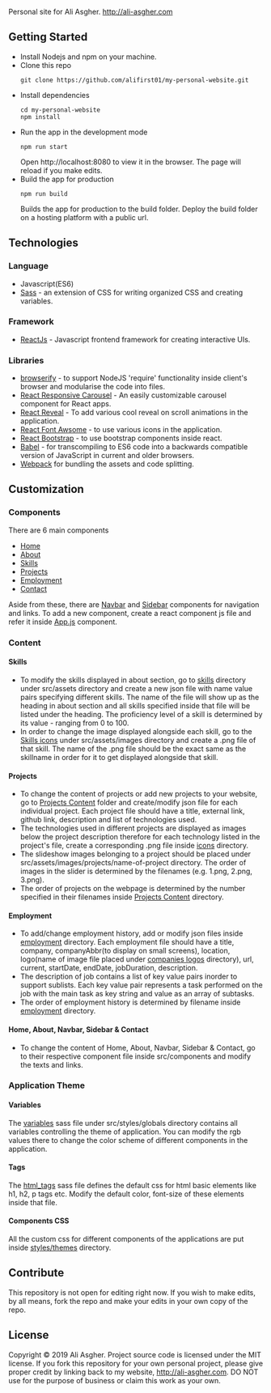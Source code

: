 Personal site for Ali Asgher.
http://ali-asgher.com

## Getting Started
- Install Nodejs and npm on your machine.
- Clone this repo
  ```
  git clone https://github.com/alifirst01/my-personal-website.git
  ```
- Install dependencies
  ```
  cd my-personal-website
  npm install
  ```
- Run the app in the development mode
  ```
  npm run start
  ```
  Open http://localhost:8080 to view it in the browser.
  The page will reload if you make edits.
- Build the app for production
  ```
  npm run build
  ```
  Builds the app for production to the build folder. Deploy the build folder on a hosting platform with a public url.


## Technologies
### Language
  - Javascript(ES6)
  - [Sass](https://sass-lang.com/) - an extension of CSS for writing organized CSS and creating variables.
### Framework
  - [ReactJs](https://reactjs.org/) - Javascript frontend framework for creating interactive UIs.
### Libraries
  - [browserify](http://browserify.org/) - to support NodeJS 'require' functionality inside client's browser and modularise the code into files.
  - [React Responsive Carousel](https://www.npmjs.com/package/react-responsive-carousel) - An easily customizable carousel component for React apps.
  - [React Reveal](https://www.npmjs.com/package/react-reveal) - To add various cool reveal on scroll animations in the application.
  - [React Font Awsome](https://fontawesome.com/how-to-use/on-the-web/using-with/react) - to use various icons in the application.
  - [React Bootstrap](https://react-bootstrap.github.io/) - to use bootstrap components inside react.
  - [Babel](https://babeljs.io/) - for transcompiling to ES6 code into a backwards compatible version of JavaScript in current and older browsers.
  - [Webpack](https://webpack.js.org/) for bundling the assets and code splitting.
  

## Customization
### Components
  There are 6 main components
  - [Home](https://github.com/alifirst01/my-personal-website/blob/master/src/components/Home.js)
  - [About](https://github.com/alifirst01/my-personal-website/blob/master/src/components/About/About.js)
  - [Skills](https://github.com/alifirst01/my-personal-website/blob/master/src/components/About/Skills.js)
  - [Projects](https://github.com/alifirst01/my-personal-website/blob/master/src/components/Projects/Projects.js)
  - [Employment](https://github.com/alifirst01/my-personal-website/blob/master/src/components/Employment/Employment.js)
  - [Contact](https://github.com/alifirst01/my-personal-website/blob/master/src/components/Contact.js)
  
  Aside from these, there are [Navbar](https://github.com/alifirst01/my-personal-website/blob/master/src/components/Navbar.js) and [Sidebar](https://github.com/alifirst01/my-personal-website/blob/master/src/components/Sidebar.js) components for navigation and links.
  To add a new component, create a react component js file and refer it inside [App.js](https://github.com/alifirst01/my-personal-website/blob/master/src/App.js) component.
  
### Content
#### Skills
  - To modify the skills displayed in about section, go to [skills](https://github.com/alifirst01/my-personal-website/tree/master/src/assets/skills) directory under src/assets directory and create a new json file with name value pairs specifying different skills. The name of the file will show up as the heading in about section and all skills specified inside that file will be listed under the heading. The proficiency level of a skill is determined by its value - ranging from 0 to 100.
  - In order to change the image displayed alongside each skill, go to the [Skills icons](https://github.com/alifirst01/my-personal-website/tree/master/src/assets/images/skills-icons) under src/assets/images directory and create a .png file of that skill. The name of the .png file should be the exact same as the skillname in order for it to get displayed alongside that skill.
#### Projects
  - To change the content of projects or add new projects to your website, go to [Projects Content](https://github.com/alifirst01/my-personal-website/tree/master/src/assets/projects_content) folder and create/modify json file for each individual project. Each project file should have a title, external link, github link, description and list of technologies used. 
  - The technologies used in different projects are displayed as images below the project description therefore for each technology listed in the project's file, create a corresponding .png file inside [icons](https://github.com/alifirst01/my-personal-website/tree/master/src/assets/images/icons) directory.
  - The slideshow images belonging to a project should be placed under src/assets/images/projects/name-of-project directory. The order of images in the slider is determined by the filenames (e.g. 1.png, 2.png, 3.png).
  - The order of projects on the webpage is determined by the number specified in their filenames inside [Projects Content](https://github.com/alifirst01/my-personal-website/tree/master/src/assets/projects_content) directory.
#### Employment
 - To add/change employment history, add or modify json files inside [employment](https://github.com/alifirst01/my-personal-website/blob/master/src/assets/employment) directory. Each employment file should have a title, company, companyAbbr(to display on small screens), location, logo(name of image file placed under [companies logos](https://github.com/alifirst01/my-personal-website/tree/master/src/assets/images/companies-logos) directory), url, current, startDate, endDate, jobDuration, description.
  - The description of job contains a list of key value pairs inorder to support sublists. Each key value pair represents a task performed on the job with the main task as key string and value as an array of subtasks.
  - The order of employment history is determined by filename inside [employment](https://github.com/alifirst01/my-personal-website/blob/master/src/assets/employment) directory.
  
#### Home, About, Navbar, Sidebar & Contact
 - To change the content of Home, About, Navbar, Sidebar & Contact, go to their respective component file inside src/components and modify the texts and links. 

### Application Theme
#### Variables
The [variables](https://github.com/alifirst01/my-personal-website/blob/master/src/styles/globals/_variables.sass) sass file under src/styles/globals directory contains all variables controlling the theme of application. You can modify the rgb values there to change the color scheme of different components in the application.
#### Tags
The [html_tags](https://github.com/alifirst01/my-personal-website/blob/master/src/styles/globals/_htmltags.sass) sass file defines the default css for html basic elements like h1, h2, p tags etc. Modify the default color, font-size of these elements inside that file. 
#### Components CSS
All the custom css for different components of the applications are put inside [styles/themes](https://github.com/alifirst01/my-personal-website/tree/master/src/styles/themes) directory. 

## Contribute
This repository is not open for editing right now. If you wish to make edits, by all means, fork the repo and make your edits in your own copy of the repo. 

## License
Copyright © 2019 Ali Asgher. Project source code is licensed under the MIT license. If you fork this repository for your own personal project, please give proper credit by linking back to my website, http://ali-asgher.com. DO NOT use for the purpose of business or claim this work as your own.
